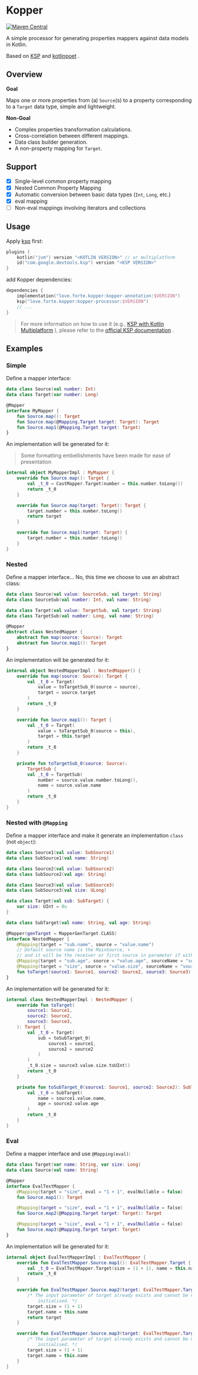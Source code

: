 # Kopper

[![Maven Central](https://img.shields.io/maven-central/v/love.forte.kopper/kopper-processor)](https://repo1.maven.org/maven2/love/forte/kopper/kopper-processor/)

[//]: # ([![GitHub latest release]&#40;https://img.shields.io/github/v/release/ForteScarlet/Kopper&#41;]&#40;https://github.com/ForteScarlet/Kopper/releases/latest&#41;)

A simple processor for generating properties mappers against data models in Kotlin.

Based on [KSP](https://kotlinlang.org/docs/ksp-overview.html)
and [kotlinpoet](https://github.com/square/kotlinpoet) .

## Overview

**Goal**

Maps one or more properties from (a) `Source`(s) to a property corresponding to a `Target` data type,
simple and lightweight.

**Non-Goal**

- Complex properties transformation calculations.
- Cross-correlation between different mappings.
- Data class builder generation.
- A non-property mapping for `Target`.

## Support

- [x] Single-level common property mapping
- [x] Nested Common Property Mapping
- [x] Automatic conversion between basic data types (`Int`, `Long`, etc.)
- [x] eval mapping
- [ ] Non-eval mappings involving iterators and collections

## Usage

Apply [ksp](https://github.com/google/ksp) first:

```kotlin
plugins {
    kotlin("jvm") version "<KOTLIN VERSION>" // or multiplatform
    id("com.google.devtools.ksp") version "<KSP VERSION>"
}
```

add Kopper dependencies:

```kotlin
dependencies {
    implementation("love.forte.kopper:kopper-annotation:$VERSION")
    ksp("love.forte.kopper:kopper-processor:$VERSION")
    // ...
}
```

> For more information on how to use it
> (e.g., [KSP with Kotlin Multiplatform](https://kotlinlang.org/docs/ksp-multiplatform.html) ),
> please refer to the
> [official KSP documentation](https://kotlinlang.org/docs/ksp-quickstart.html) .

## Examples

### Simple

Define a mapper interface:

```kotlin
data class Source(val number: Int)
data class Target(var number: Long)

@Mapper
interface MyMapper {
    fun Source.map(): Target
    fun Source.map(@Mapping.Target target: Target): Target
    fun Source.map1(@Mapping.Target target: Target)
}
```

An implementation will be generated for it:

> Some formatting embellishments have been made for ease of presentation

```kotlin
internal object MyMapperImpl : MyMapper {
    override fun Source.map(): Target {
        val _t_0 = CastMapper.Target(number = this.number.toLong())
        return _t_0
    }

    override fun Source.map(target: Target): Target {
        target.number = this.number.toLong()
        return target
    }

    override fun Source.map1(target: Target) {
        target.number = this.number.toLong()
    }
}
```

### Nested

Define a mapper interface... No, this time we choose to use an abstract class:

```kotlin
data class Source(val value: SourceSub, val target: String)
data class SourceSub(val number: Int, val name: String)

data class Target(val value: TargetSub, val target: String)
data class TargetSub(val number: Long, val name: String)

@Mapper
abstract class NestedMapper {
    abstract fun map(source: Source): Target
    abstract fun Source.map1(): Target
}
```

An implementation will be generated for it:

```kotlin
internal object NestedMapperImpl : NestedMapper() {
    override fun map(source: Source): Target {
        val _t_0 = Target(
            value = toTargetSub_0(source = source),
            target = source.target
        )
        return _t_0
    }

    override fun Source.map1(): Target {
        val _t_0 = Target(
            value = toTargetSub_0(source = this),
            target = this.target
        )
        return _t_0
    }

    private fun toTargetSub_0(source: Source):
        TargetSub {
        val _t_0 = TargetSub(
            number = source.value.number.toLong(),
            name = source.value.name
        )
        return _t_0
    }
}
```

### Nested with `@Mapping`

Define a mapper interface and make it generate an implementation `class` (not `object`):

```kotlin
data class Source1(val value: SubSource1)
data class SubSource1(val name: String)

data class Source2(val value: SubSource2)
data class SubSource2(val age: String)

data class Source3(val value: SubSource3)
data class SubSource3(val size: ULong)

data class Target(val sub: SubTarget) {
    var size: UInt = 0u
}

data class SubTarget(val name: String, val age: String)

@Mapper(genTarget = MapperGenTarget.CLASS)
interface NestedMapper {
    @Mapping(target = "sub.name", source = "value.name")
    // Default source name is the MainSource, ⬆️
    // and it will be the receiver or first source in parameter if without @Map.MainSource.
    @Mapping(target = "sub.age", source = "value.age", sourceName = "source2")
    @Mapping(target = "size", source = "value.size", sourceName = "source3")
    fun toTarget(source1: Source1, source2: Source2, source3: Source3): Target
}
```

An implementation will be generated for it:

```kotlin
internal class NestedMapperImpl : NestedMapper {
    override fun toTarget(
        source1: Source1,
        source2: Source2,
        source3: Source3,
    ): Target {
        val _t_0 = Target(
            sub = toSubTarget_0(
                source1 = source1,
                source2 = source2
            )
        )
        _t_0.size = source3.value.size.toUInt()
        return _t_0
    }

    private fun toSubTarget_0(source1: Source1, source2: Source2): SubTarget {
        val _t_0 = SubTarget(
            name = source1.value.name,
            age = source2.value.age
        )
        return _t_0
    }
}
```

### Eval

Define a mapper interface and use `@Mapping(eval)`:

```kotlin
data class Target(var name: String, var size: Long)
data class Source(val name: String)

@Mapper
interface EvalTestMapper {
    @Mapping(target = "size", eval = "1 + 1", evalNullable = false)
    fun Source.map1(): Target

    @Mapping(target = "size", eval = "1 + 1", evalNullable = false)
    fun Source.map2(@Mapping.Target target: Target): Target

    @Mapping(target = "size", eval = "1 + 1", evalNullable = false)
    fun Source.map3(@Mapping.Target target: Target)
}
```

An implementation will be generated for it:

```Kotlin
internal object EvalTestMapperImpl : EvalTestMapper {
    override fun EvalTestMapper.Source.map1(): EvalTestMapper.Target {
        val _t_0 = EvalTestMapper.Target(size = (1 + 1), name = this.name)
        return _t_0
    }

    override fun EvalTestMapper.Source.map2(target: EvalTestMapper.Target): EvalTestMapper.Target {
        /* The input parameter of target already exists and cannot be null, so it doesn't need to be
            initialised. */
        target.size = (1 + 1)
        target.name = this.name
        return target
    }

    override fun EvalTestMapper.Source.map3(target: EvalTestMapper.Target) {
        /* The input parameter of target already exists and cannot be null, so it doesn't need to be
            initialised. */
        target.size = (1 + 1)
        target.name = this.name
    }
}
```

